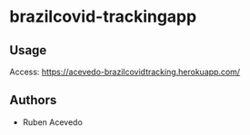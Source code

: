 ﻿# brazilcovid-trackingapp

## Usage

Access: https://acevedo-brazilcovidtracking.herokuapp.com/

## Authors
- Ruben Acevedo
